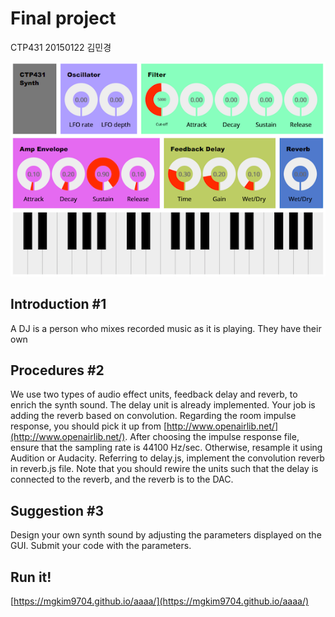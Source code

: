 # Final project

CTP431 20150122 김민경

![Music Synthesizer](./synthesizer.png)


## Introduction #1 
A DJ is a person who mixes recorded music as it is playing.
They have their own 


## Procedures #2
We use two types of audio effect units, feedback delay and reverb, to enrich the synth sound. The delay unit is already implemented. Your job is adding the reverb based on convolution. Regarding the room impulse response, you should pick it up from [http://www.openairlib.net/](http://www.openairlib.net/). After choosing the impulse response file, ensure that the sampling rate is 44100 Hz/sec. Otherwise, resample it using Audition or Audacity. Referring to delay.js, implement the convolution reverb in reverb.js file. Note that you should rewire the units such that the delay is connected to the reverb, and the reverb is to the DAC. 


## Suggestion #3
Design your own synth sound by adjusting the parameters displayed on the GUI. Submit your code with the parameters. 


## Run it!

[https://mgkim9704.github.io/aaaa/](https://mgkim9704.github.io/aaaa/)

